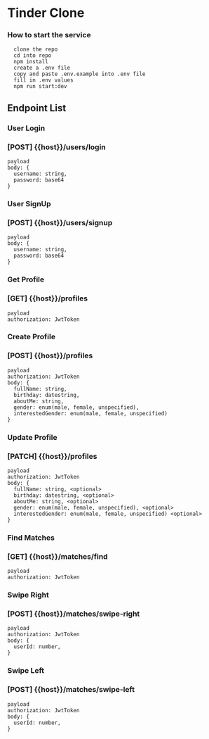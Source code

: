 
# Tinder Clone  
### How to start the service
```
  clone the repo
  cd into repo
  npm install
  create a .env file
  copy and paste .env.example into .env file
  fill in .env values
  npm run start:dev
``` 

## Endpoint List
### User Login
### [POST] {{host}}/users/login
```
payload
body: {
  username: string,
  password: base64
}
```

### User SignUp
### [POST] {{host}}/users/signup
```
payload
body: {
  username: string,
  password: base64
}
```

### Get Profile
### [GET] {{host}}/profiles
```
payload
authorization: JwtToken
```

### Create Profile
### [POST] {{host}}/profiles
```
payload
authorization: JwtToken
body: {
  fullName: string,
  birthday: datestring,
  aboutMe: string,
  gender: enum(male, female, unspecified),
  interestedGender: enum(male, female, unspecified)
}
```

### Update Profile
### [PATCH] {{host}}/profiles
```
payload
authorization: JwtToken
body: {
  fullName: string, <optional>
  birthday: datestring, <optional>
  aboutMe: string, <optional>
  gender: enum(male, female, unspecified), <optional>
  interestedGender: enum(male, female, unspecified) <optional>
}
```

### Find Matches
### [GET] {{host}}/matches/find
```
payload
authorization: JwtToken
```

### Swipe Right
### [POST] {{host}}/matches/swipe-right

```
payload
authorization: JwtToken
body: {
  userId: number,
}
```

### Swipe Left
### [POST] {{host}}/matches/swipe-left

```
payload
authorization: JwtToken
body: {
  userId: number,
}
```